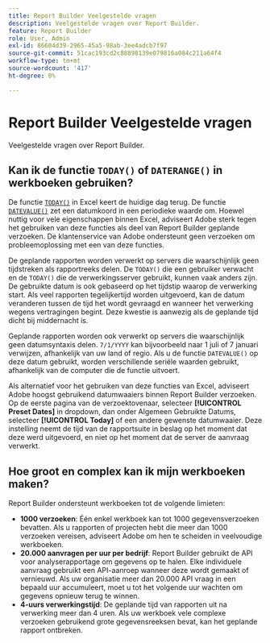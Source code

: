 ```yaml
---
title: Report Builder Veelgestelde vragen
description: Veelgestelde vragen over Report Builder.
feature: Report Builder
role: User, Admin
exl-id: 86604d39-2965-45a5-98ab-3ee4adcb7f97
source-git-commit: 51cac193cd2c88898139e079816a084c211a64f4
workflow-type: tm+mt
source-wordcount: '417'
ht-degree: 0%

---
```


# Report Builder Veelgestelde vragen

Veelgestelde vragen over Report Builder.

## Kan ik de functie `TODAY()` of `DATERANGE()` in werkboeken gebruiken?

De functie [`TODAY()`](https://support.microsoft.com/en-us/office/today-function-5eb3078d-a82c-4736-8930-2f51a028fdd9) in Excel keert de huidige dag terug. De functie [`DATEVALUE()`](https://support.microsoft.com/en-us/office/datevalue-function-df8b07d4-7761-4a93-bc33-b7471bbff252) zet een datumkoord in een periodieke waarde om. Hoewel nuttig voor vele eigenschappen binnen Excel, adviseert Adobe sterk tegen het gebruiken van deze functies als deel van Report Builder geplande verzoeken. De klantenservice van Adobe ondersteunt geen verzoeken om probleemoplossing met een van deze functies.

De geplande rapporten worden verwerkt op servers die waarschijnlijk geen tijdstreken als rapportreeks delen. De `TODAY()` die een gebruiker verwacht en de `TODAY()` die de verwerkingsserver gebruikt, kunnen vaak anders zijn. De gebruikte datum is ook gebaseerd op het tijdstip waarop de verwerking start. Als veel rapporten tegelijkertijd worden uitgevoerd, kan de datum veranderen tussen de tijd het wordt gevraagd en wanneer het verwerking wegens vertragingen begint. Deze kwestie is aanwezig als de geplande tijd dicht bij middernacht is.

Geplande rapporten worden ook verwerkt op servers die waarschijnlijk geen datumsyntaxis delen. `7/1/YYYY` kan bijvoorbeeld naar 1 juli of 7 januari verwijzen, afhankelijk van uw land of regio. Als u de functie `DATEVALUE()` op deze datum gebruikt, worden verschillende seriële waarden gebruikt, afhankelijk van de computer die de functie uitvoert.

Als alternatief voor het gebruiken van deze functies van Excel, adviseert Adobe hoogst gebruikend datumwaaiers binnen Report Builder verzoeken. Op de eerste pagina van de verzoektovenaar, selecteer **[!UICONTROL Preset Dates]** in dropdown, dan onder Algemeen Gebruikte Datums, selecteer **[!UICONTROL Today]** of een andere gewenste datumwaaier. Deze instelling neemt de tijd van de rapportsuite in beslag op het moment dat deze werd uitgevoerd, en niet op het moment dat de server de aanvraag verwerkt.

## Hoe groot en complex kan ik mijn werkboeken maken?

Report Builder ondersteunt werkboeken tot de volgende limieten:

* **1000 verzoeken**: Één enkel werkboek kan tot 1000 gegevensverzoeken bevatten. Als u rapporten of projecten hebt die meer dan 1000 verzoeken vereisen, adviseert Adobe om hen te scheiden in veelvoudige werkboeken.
* **20.000 aanvragen per uur per bedrijf**: Report Builder gebruikt de API voor analyserapportage om gegevens op te halen. Elke individuele aanvraag gebruikt een API-aanroep wanneer deze wordt gemaakt of vernieuwd. Als uw organisatie meer dan 20.000 API vraag in een bepaald uur accumuleert, moet u tot het volgende uur wachten om gegevens opnieuw terug te winnen.
* **4-uurs verwerkingstijd**: De geplande tijd van rapporten uit na verwerking meer dan 4 uren. Als uw werkboek vele complexe verzoeken gebruikend grote gegevensreeksen bevat, kan het geplande rapport ontbreken.
